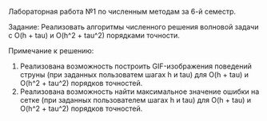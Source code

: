 Лабораторная работа №1 по численным методам за 6-й семестр.

Задание: Реализовать алгоритмы численного решения волновой задачи с O(h + tau) и O(h^2 + tau^2) порядками точности.

Примечание к решению: 
1) Реализована возможность построить GIF-изображения поведений струны (при заданных пользоватем шагах h и tau) для O(h + tau) и O(h^2 + tau^2) порядков точностей.
2) Реализована возможность найти максимальное значение ошибки на сетке (при заданных пользователем шагах h и tau) для O(h + tau) и O(h^2 + tau^2) порядков точностей.
